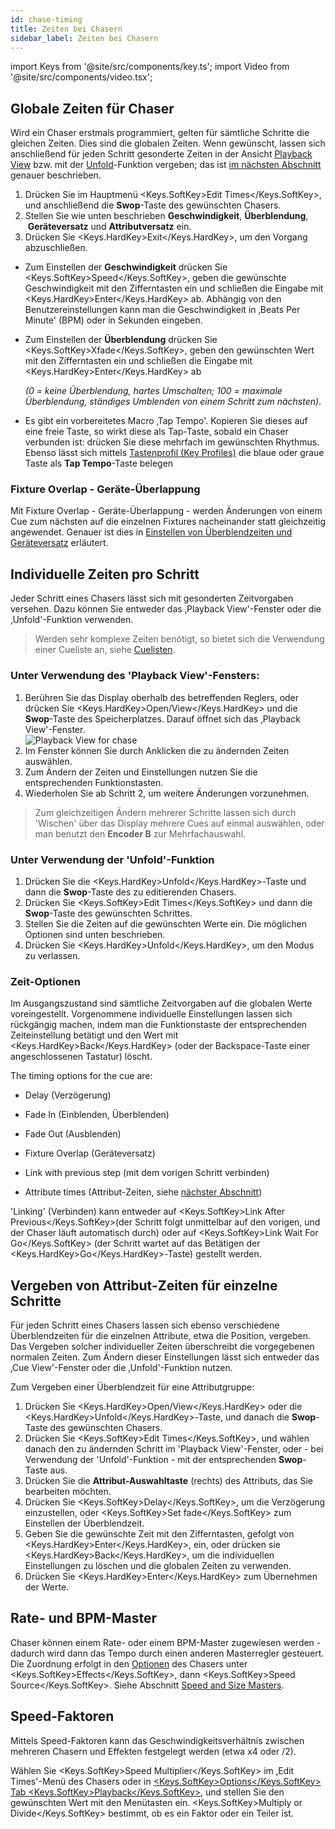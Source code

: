 ```yaml
---
id: chase-timing
title: Zeiten bei Chasern
sidebar_label: Zeiten bei Chasern
---
```


import Keys from '@site/src/components/key.ts';
import Video from '@site/src/components/video.tsx';

## Globale Zeiten für Chaser

Wird ein Chaser erstmals programmiert, gelten für sämtliche Schritte die
gleichen Zeiten. Dies sind die globalen Zeiten. Wenn gewünscht, lassen
sich anschließend für jeden Schritt gesonderte Zeiten in der Ansicht
[Playback View](editing-a-chase.md#einen-chaser-zum-editieren-öffnen) bzw. mit 
der [Unfold](editing-a-chase.md#ändern-eines-chasers-mit-der-unfold-funktion)-Funktion 
vergeben; das ist [im nächsten Abschnitt](#individuelle-zeiten-pro-schritt)
 genauer beschrieben.

1. Drücken Sie im Hauptmenü <Keys.SoftKey>Edit Times</Keys.SoftKey>, und anschließend die **Swop**-Taste des gewünschten Chasers.
2. Stellen Sie wie unten beschrieben **Geschwindigkeit**, **Überblendung**,
&nbsp;**Geräteversatz** und **Attributversatz** ein.
3. Drücken Sie <Keys.HardKey>Exit</Keys.HardKey>, um den Vorgang abzuschließen.

-   Zum Einstellen der **Geschwindigkeit** drücken Sie <Keys.SoftKey>Speed</Keys.SoftKey>, geben die
    gewünschte Geschwindigkeit mit den Zifferntasten ein und schließen
    die Eingabe mit <Keys.HardKey>Enter</Keys.HardKey> ab. Abhängig von den Benutzereinstellungen
    kann man die Geschwindigkeit in ‚Beats Per Minute' (BPM) oder in
    Sekunden eingeben.

-   Zum Einstellen der **Überblendung** drücken Sie <Keys.SoftKey>Xfade</Keys.SoftKey>, geben den
    gewünschten Wert mit den Zifferntasten ein und schließen die Eingabe
    mit <Keys.HardKey>Enter</Keys.HardKey> ab 
	
	*(0 = keine Überblendung, hartes Umschalten; 100 = maximale Überblendung, ständiges Umblenden von einem Schritt zum nächsten)*.

-   Es gibt ein vorbereitetes Macro ‚Tap Tempo'. Kopieren Sie dieses auf
    eine freie Taste, so wirkt diese als Tap-Taste, sobald ein Chaser
    verbunden ist: drücken Sie diese mehrfach im gewünschten Rhythmus.
    Ebenso lässt sich mittels [Tastenprofil (Key Profiles)](../system-settings/key-profiles.md) die blaue oder graue Taste
    als **Tap Tempo**-Taste belegen

### Fixture Overlap - Geräte-Überlappung

Mit Fixture Overlap - Geräte-Überlappung - werden Änderungen von einem 
Cue zum nächsten auf die einzelnen Fixtures nacheinander statt gleichzeitig 
angewendet. Genauer ist dies in [Einstellen von Überblendzeiten und Geräteversatz](../cues/cue-timing.md#einstellen-von-überblendzeiten-und-geräteversatz) erläutert.

## Individuelle Zeiten pro Schritt

Jeder Schritt eines Chasers lässt sich mit gesonderten Zeitvorgaben
versehen. Dazu können Sie entweder das ‚Playback View'-Fenster oder die
‚Unfold'-Funktion verwenden.

> Werden sehr komplexe Zeiten benötigt, so bietet sich die Verwendung einer Cueliste an, siehe [Cuelisten](../cue-lists.md).

### Unter Verwendung des 'Playback View'-Fensters:

1. Berühren Sie das Display oberhalb des betreffenden Reglers, oder drücken Sie <Keys.HardKey>Open/View</Keys.HardKey> und die **Swop**-Taste des Speicherplatzes. Darauf öffnet sich das ‚Playback View'-Fenster.<br/>
   ![Playback View for chase](/docs/images/Playback-View-for-chase.png)
2. Im Fenster können Sie durch Anklicken die zu ändernden Zeiten auswählen.
3. Zum Ändern der Zeiten und Einstellungen nutzen Sie die entsprechenden Funktionstasten.
4. Wiederholen Sie ab Schritt 2, um weitere Änderungen vorzunehmen.

> Zum gleichzeitigen Ändern mehrerer Schritte lassen sich durch
    'Wischen' über das Display mehrere Cues auf einmal auswählen, oder
    man benutzt den **Encoder B** zur Mehrfachauswahl.

### Unter Verwendung der 'Unfold'-Funktion

1. Drücken Sie die <Keys.HardKey>Unfold</Keys.HardKey>-Taste und dann die **Swop**-Taste des zu
editierenden Chasers.
2. Drücken Sie <Keys.SoftKey>Edit Times</Keys.SoftKey> und dann die **Swop**-Taste des
gewünschten Schrittes.
3. Stellen Sie die Zeiten auf die gewünschten Werte ein. Die möglichen
Optionen sind unten beschrieben.
4. Drücken Sie <Keys.HardKey>Unfold</Keys.HardKey>, um den Modus zu verlassen.

### Zeit-Optionen

Im Ausgangszustand sind sämtliche Zeitvorgaben auf die globalen Werte
voreingestellt. Vorgenommene individuelle Einstellungen lassen sich
rückgängig machen, indem man die Funktionstaste der entsprechenden
Zeiteinstellung betätigt und den Wert mit <Keys.HardKey>Back</Keys.HardKey> (oder der Backspace-Taste einer angeschlossenen Tastatur) löscht.

The timing options for the cue are:

-   Delay (Verzögerung)

-   Fade In (Einblenden, Überblenden)

-   Fade Out (Ausblenden)

-   Fixture Overlap (Geräteversatz)

-   Link with previous step (mit dem vorigen Schritt verbinden)

-   Attribute times (Attribut-Zeiten, siehe [nächster Abschnitt](#vergeben-von-attribut-zeiten-für-einzelne-schritte))

'Linking' (Verbinden) kann entweder auf <Keys.SoftKey>Link After Previous</Keys.SoftKey>(der
Schritt folgt unmittelbar auf den vorigen, und der Chaser läuft
automatisch durch) oder auf <Keys.SoftKey>Link Wait For Go</Keys.SoftKey> (der Schritt wartet auf
das Betätigen der <Keys.HardKey>Go</Keys.HardKey>-Taste) gestellt werden.

## Vergeben von Attribut-Zeiten für einzelne Schritte

Für jeden Schritt eines Chasers lassen sich ebenso verschiedene
Überblendzeiten für die einzelnen Attribute, etwa die Position,
vergeben. Das Vergeben solcher individueller Zeiten überschreibt die
vorgegebenen normalen Zeiten. Zum Ändern dieser Einstellungen lässt sich
entweder das ‚Cue View'-Fenster oder die ‚Unfold'-Funktion nutzen.

Zum Vergeben einer Überblendzeit für eine Attributgruppe:

1. Drücken Sie <Keys.HardKey>Open/View</Keys.HardKey> oder die <Keys.HardKey>Unfold</Keys.HardKey>-Taste, und
danach die **Swop**-Taste des gewünschten Chasers.
2. Drücken Sie <Keys.SoftKey>Edit Times</Keys.SoftKey>, und wählen danach den zu ändernden
Schritt im 'Playback View'-Fenster, oder - bei Verwendung der
'Unfold'-Funktion - mit der entsprechenden **Swop**-Taste aus.
3. Drücken Sie die **Attribut-Auswahltaste** (rechts) des Attributs, das
Sie bearbeiten möchten.
4. Drücken Sie <Keys.SoftKey>Delay</Keys.SoftKey>, um die Verzögerung einzustellen, oder <Keys.SoftKey>Set
fade</Keys.SoftKey> zum Einstellen der Überblendzeit.
5. Geben Sie die gewünschte Zeit mit den Zifferntasten, gefolgt von
<Keys.HardKey>Enter</Keys.HardKey>, ein, oder drücken sie <Keys.HardKey>Back</Keys.HardKey>, um die individuellen
Einstellungen zu löschen und die globalen Zeiten zu verwenden.
6. Drücken Sie <Keys.HardKey>Enter</Keys.HardKey> zum Übernehmen der Werte.

## Rate- und BPM-Master

Chaser können einem Rate- oder einem BPM-Master zugewiesen werden -
dadurch wird dann das Tempo durch einen anderen Masterregler gesteuert.
Die Zuordnung erfolgt in den [Optionen](../cues/playback-options.md) des Chasers unter <Keys.SoftKey>Effects</Keys.SoftKey>, dann <Keys.SoftKey>Speed Source</Keys.SoftKey>. Siehe Abschnitt [Speed and Size Masters](../running-the-show/playback-controls.md#speed--und-size-master).

## Speed-Faktoren

Mittels Speed-Faktoren kann das Geschwindigkeitsverhältnis zwischen
mehreren Chasern und Effekten festgelegt werden (etwa x4 oder /2).

Wählen Sie <Keys.SoftKey>Speed Multiplier</Keys.SoftKey> im ‚Edit Times'-Menü des Chasers oder in
[<Keys.SoftKey>Options</Keys.SoftKey> Tab <Keys.SoftKey>Playback</Keys.SoftKey>](../cues/playback-options.md#speed-multiplier), und 
stellen Sie den gewünschten Wert mit den Menütasten ein. 
<Keys.SoftKey>Multiply or Divide</Keys.SoftKey> bestimmt, ob es ein Faktor oder ein Teiler ist.
